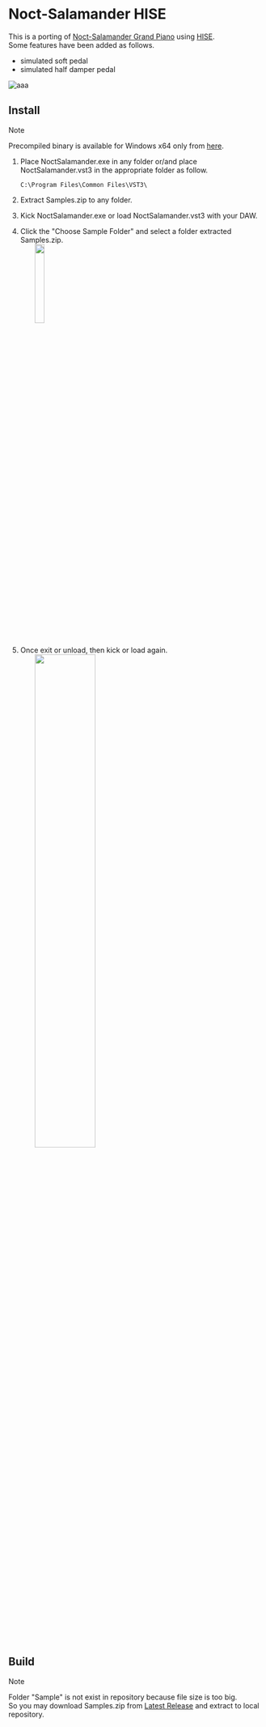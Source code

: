 # Noct-Salamander HISE
This is a porting of [Noct-Salamander Grand Piano](https://www.ir.isas.jaxa.jp/~cyamauch/NoctSalamanderGrandPiano/) using [HISE](https://hise.dev/).\
Some features have been added as follows.
- simulated soft pedal
- simulated half damper pedal

![aaa](https://github.com/user-attachments/assets/d041fc01-c528-456f-918f-d8bad77e5d16)

## Install
> [!NOTE]
> Precompiled binary is available for Windows x64 only from [here](https://github.com/0eq00/NoctSalamanderHISE/releases).

1. Place NoctSalamander.exe in any folder or/and place NoctSalamander.vst3 in the appropriate folder as follow.
   ```
   C:\Program Files\Common Files\VST3\
   ```
2. Extract Samples.zip to any folder.
4. Kick NoctSalamander.exe or load NoctSalamander.vst3 with your DAW.
5. Click the "Choose Sample Folder" and select a folder extracted Samples.zip.\
　　<img src="https://github.com/user-attachments/assets/8994c856-ffbf-4050-861f-12c5ae0a2a8b" width="20%">

6. Once exit or unload, then kick or load again.\
　　<img src="https://github.com/user-attachments/assets/8ddfa36c-2f60-4234-be3d-2948efc81238" width="50%">

## Build
> [!NOTE]
> Folder "Sample" is not exist in repository because file size is too big.\
> So you may download Samples.zip from [Latest Release](https://github.com/0eq00/NoctSalamanderHISE/releases) and extract to local repository.

